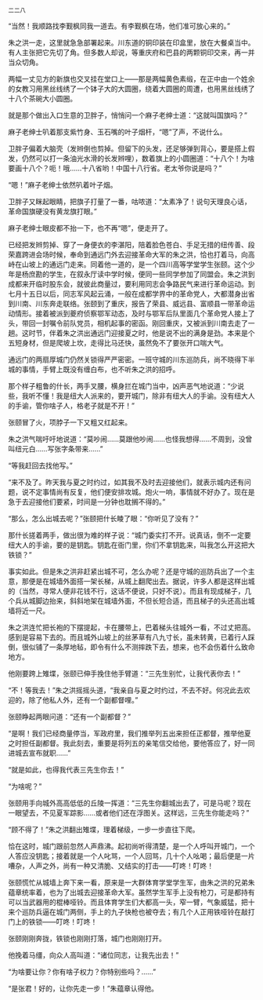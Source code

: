     二二八 

   “当然！我顺路找李觐枫同我一道去。有李觐枫在场，他们准可放心来的。”

   朱之洪一走，这里就急急部署起来。川东道的铜印装在印盒里，放在大餐桌当中。有人主张把它先切了角。但多数人却说，等重庆府和巴县的两颗铜印交来，再一并当众切角。

   两幅一丈见方的新旗也交叉挂在堂口上——那是两幅黄色素缎，在正中由一个姓余的女教习用黑丝线绣了一个钵子大的大圆圈，绕着大圆圈的周遭，也用黑丝线绣了十八个茶碗大小圆圈。

   就是那个做出入口生意的卫胖子，悄悄问一个麻子老绅士道：“这就叫国旗吗？”

   麻子老绅士叭着那支紫竹身、玉石嘴的叶子烟杆，“嗯”了声，不说什么。

   卫胖子偏着大脑壳（发辫倒也剪掉。但留下的头发，还足够弹到背心，要是搭上假发，仍然可以打一条油光水滑的长发辫哩），数着旗上的小圆圈道：“十八个！为啥要画十八个？呃！哦……十八省哟！中国十八行省。老太爷你说是吗？”

   “嗯！”麻子老绅士依然叭着叶子烟。

   卫胖子又眯起眼睛，把旗子打量了一番，咕哝道：“太素净了！说句天理良心话，革命国旗硬没有黄龙旗打眼。”

   麻子老绅士眼皮都不抬一下，也不再“嗯”，便走开了。

   已经把发辫剪掉、穿了一身便衣的李湛阳，陪着脸色苍白、手足无措的纽传善、段荣嘉跨进会场时候，奉命到通远门外去迎接革命大军的朱之洪，恰也打着马，向高峙在山坡上的通远门走来。同着他一道的，是一个四川高等学堂学生张颐。这个少年是杨庶勘的学生，在叙永厅读中学时候，便同一些同学参加了同盟会。朱之洪到成都来开临时股东会，就彼此商量过，要利用同志会争路民气来进行革命运动。到七月十五日以后，同志军风起云涌，一般在成都学界中的革命党人，大都潜身出省到川南、川东奔走联络。张颐到了重庆，报告了荣县、威远县、富顺县一带革命运动情形。接着被派到夔府侦察鄂军动态，及时与鄂军后队里面几个革命党人接上了头，带回一封嘱令前队党员，相机起事的密函。刚回重庆，又被派到川南去走了一趟。这时节，伴着朱之洪出通远门迎接夏之时，他是说不出的满身是劲。本来是个五短身材，但是爬坡上坎，走得比马还快，虽然免不了要张开口喘大气。

   通远门的两扇厚城门仍然关锁得严严密密。一班守城的川东巡防兵，尚不晓得下半城的事情，手臂上既没有缠白布，也不听朱之洪的招呼。

   那个样子粗鲁的什长，两手叉腰，横身拦在城门当中，凶声恶气地说道：“少说些，我听不懂！我是纽大人派来的，要开城门，除非有纽大人的手谕。没有纽大人的手谕，管你啥子人，格老子就是不开！”

   张颐冒了火，项脖子一下又粗又红起来。

   朱之洪气喘吁吁地说道：“莫吵闹……莫跟他吵闹……也怪我想得……不周到，没曾叫纽元白……写张字条带来……”

   “等我赶回去找他写。”

   “来不及了。昨天我与夏之时约过，如其我不及时去迎接他们，就表示城内还有问题，说不定事情尚有反复，他们便安排攻城。炮火一响，事情就不好办了。现在是急于去迎接他们要紧，时间是一分钟也耽搁不得的。”

   “那么，怎么出城去呢？”张颐把什长睖了眼：“你听见了没有？”

   那什长搓着两手，做出很为难的样子说：“城门委实打不开。说真话，倒不一定要纽大人的手谕，要的是钥匙。钥匙在衙门里，你们不拿钥匙来，叫我怎么开这把大铁锁？”

   事实如此。但是朱之洪非赶紧出城不可，怎么办呢？还是守城的巡防兵出了一个主意，那便是在城墙外面搭一架长梯，从城上翻爬出去。据说，许多人都是这样出城的（当然，寻常人便非花钱不行，这话不便说，只好不说）。而且有现成梯子，几个兵从城脚边抬来，斜斜地架在城墙外面，不但长短合适，而且梯子的头还高出城墙将近一尺。

   朱之洪连忙把长袍的下摆提起，卡在腰带上，巴着梯头往城外一看，不过丈把高。感到是容易下去的。而且城外山坡上的丝茅草有八九寸长，虽未转黄，已着行人踩倒，很似铺了一条厚地毡，即令有什么不测摔跌下去，想来，也不会伤着什么致命地方。

   他刚要跨上雉堞，张颐已伸手挽住他手臂道：“三先生别忙，让我代表你去！”

   “不！等我去！”朱之洪摇摇头道，“我亲自与夏之时约过，不去不好。何况此去欢迎的，除了他私人外，还有一个副都督哩。”

   张颐睁起两眼问道：“还有一个副都督？”

   “是啊！我们已经商量停当，军政府里，我们推举列五出来担任正都督，推举他夏之时担任副都督。我此刻去，重要是将列五的亲笔信交给他，要他答应了，好一同进城去宣布就职……”

   “就是如此，也得我代表三先生你去！”

   “为啥呢？”

   张颐用手向城外高高低低的丘陵一挥道：“三先生你翻城出去了，可是马呢？现在一眼望去，不见夏军踪影……或者他们还在浮图关。这样远，三先生你能走吗？”

   “顾不得了！”朱之洪翻出雉堞，理着梯级，一步一步直往下爬。

   恰在这时，城门跟前忽然人声鼎沸。起初尚听得清楚，是一个人呼叫开城门，一个人答应没钥匙；接着就是一个人叱骂，一个人回骂，几十个人吆喝；最后便是一片嘈杂，人声之外，尚有一种又清脆、又结实的打击——叮咚！叮咚！

   张颐慌忙从城墙上奔下来一看，原来是一大群体育学堂学生军，由朱之洪的兄弟朱蕴章统率着，也为了出城去迎接革命大军。虽然学生军手上没有枪刀，可是都持有可以当武器用的棍棒哑铃。而且体育学生们大都高一头，窄一臂，气象威猛，把十来个巡防兵逼在城门两侧，手上的九子快枪也被夺去；有几个人正用铁哑铃在敲打门上的铁锁——叮咚！叮咚！

   张颐刚刚奔拢，铁锁也刚刚打落，城门也刚刚打开。

   他挽着马缰，向众人高叫道：“诸位同志，让我先出去！”

   “为啥要让你？你有啥子权力？你特别些吗？……”

   “是张君！好的，让你先走一步！”朱蕴章认得他。

